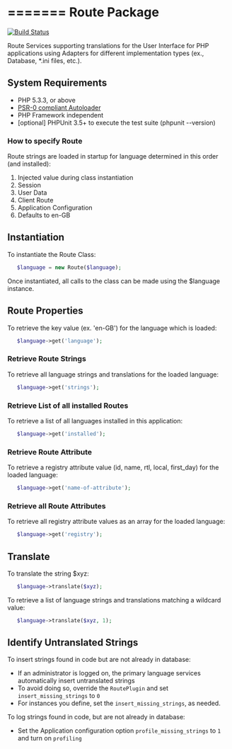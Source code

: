 =======
Route Package
=======

[![Build Status](https://travis-ci.org/Molajo/Route.png?branch=master)](https://travis-ci.org/Molajo/Route)

Route Services supporting translations for the User Interface for PHP applications using Adapters for different
implementation types (ex., Database, *.ini files, etc.).

## System Requirements ##

* PHP 5.3.3, or above
* [PSR-0 compliant Autoloader](https://github.com/php-fig/fig-standards/blob/master/accepted/PSR-0.md)
* PHP Framework independent
* [optional] PHPUnit 3.5+ to execute the test suite (phpunit --version)

### How to specify Route ###

Route strings are loaded in startup for language determined in this order (and installed):

 1. Injected value during class instantiation
 2. Session
 3. User Data
 4. Client Route
 5. Application Configuration
 6. Defaults to en-GB

## Instantiation ##

To instantiate the Route Class:

 ```php
    $language = new Route($language);
 ```

Once instantiated, all calls to the class can be made using the $language instance.

## Route Properties ##

To retrieve the key value (ex. 'en-GB') for the language which is loaded:
 ```php
    $language->get('language');
 ```
### Retrieve Route Strings ###

To retrieve all language strings and translations for the loaded language:
 ```php
    $language->get('strings');
 ```
### Retrieve List of all installed Routes ###

To retrieve a list of all languages installed in this application:
 ```php
    $language->get('installed');
 ```
### Retrieve Route Attribute ###

To retrieve a registry attribute value (id, name, rtl, local, first_day) for the loaded language:
 ```php
    $language->get('name-of-attribute');
 ```
### Retrieve all Route Attributes ###

To retrieve all registry attribute values as an array for the loaded language:

 ```php
    $language->get('registry');
 ```
## Translate ##

To translate the string $xyz:
 ```php
    $language->translate($xyz);
 ```

To retrieve a list of language strings and translations matching a wildcard value:
 ```php
    $language->translate($xyz, 1);
 ```

## Identify Untranslated Strings ##

To insert strings found in code but are not already in database:

- If an administrator is logged on, the primary language services automatically insert untranslated strings
- To avoid doing so, override the `RoutePlugin` and set `insert_missing_strings` to `0`
- For instances you define, set the `insert_missing_strings`, as needed.

To log strings found in code, but are not already in database:

- Set the Application configuration option `profile_missing_strings` to `1` and turn on `profiling`
